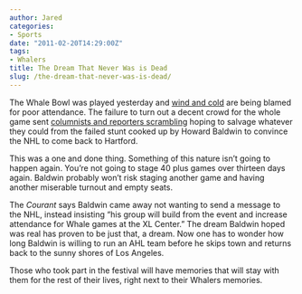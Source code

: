 ```yaml
---
author: Jared
categories:
- Sports
date: "2011-02-20T14:29:00Z"
tags:
- Whalers
title: The Dream That Never Was is Dead
slug: /the-dream-that-never-was-is-dead/
---
```


The Whale Bowl was played yesterday and [wind and cold](https://www.courant.com/sports/hc-xpm-2011-02-19-hc-a1-whale-bowl-0220-20110219-story.html) are being blamed for poor attendance. The failure to turn out a decent crowd for the whole game sent [columnists and reporters scrambling](https://www.courant.com/sports/hc-xpm-2011-02-20-hc-jacobs-whale-bowl-column-0220-20110220-story.html) hoping to salvage whatever they could from the failed stunt cooked up by Howard Baldwin to convince the NHL to come back to Hartford.

This was a one and done thing. Something of this nature isn’t going to happen again. You’re not going to stage 40 plus games over thirteen days again. Baldwin probably won’t risk staging another game and having another miserable turnout and empty seats.

The *Courant* says Baldwin came away not wanting to send a message to the NHL, instead insisting “his group will build from the event and increase attendance for Whale games at the XL Center.” The dream Baldwin hoped was real has proven to be just that, a dream. Now one has to wonder how long Baldwin is willing to run an AHL team before he skips town and returns back to the sunny shores of Los Angeles.

Those who took part in the festival will have memories that will stay with them for the rest of their lives, right next to their Whalers memories.